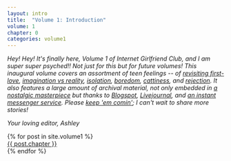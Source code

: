 ```yaml
---
layout: intro
title:  "Volume 1: Introduction"
volume: 1
chapter: 0
categories: volume1
---
```


*Hey! Hey! It's finally here, Volume 1 of Internet Girlfriend Club, and I am super super psyched!! Not just for this but for future volumes! This inaugural volume covers an assortment of teen feelings -- of [revisiting first-love]((/volume1/1.html)), [imagination vs reality](/volume1/2.html), [isolation](/volume1/2.html), [boredom](/volume1/4.html), [cattiness](/volume1/5.html), and [rejection](/volume1/6.html). It also features a large amount of archival material, not only embedded in [a nostalgic masterpiece](/volume1/3.html) but thanks to [Blogspot](/volume1/2.html), [Livejournal](/volume1/6.html), and [an instant messenger service](/volume1/5.html). Please [keep 'em comin'](/cfp); I can't wait to share more stories!*

*Your loving editor, Ashley*

<div class="showcase center">
  {% for post in site.volume1 %}
    <div class="showcase-item"><a href="{{ post.url }}">{{ post.chapter }}</a></div>
  {% endfor %}
</div>

